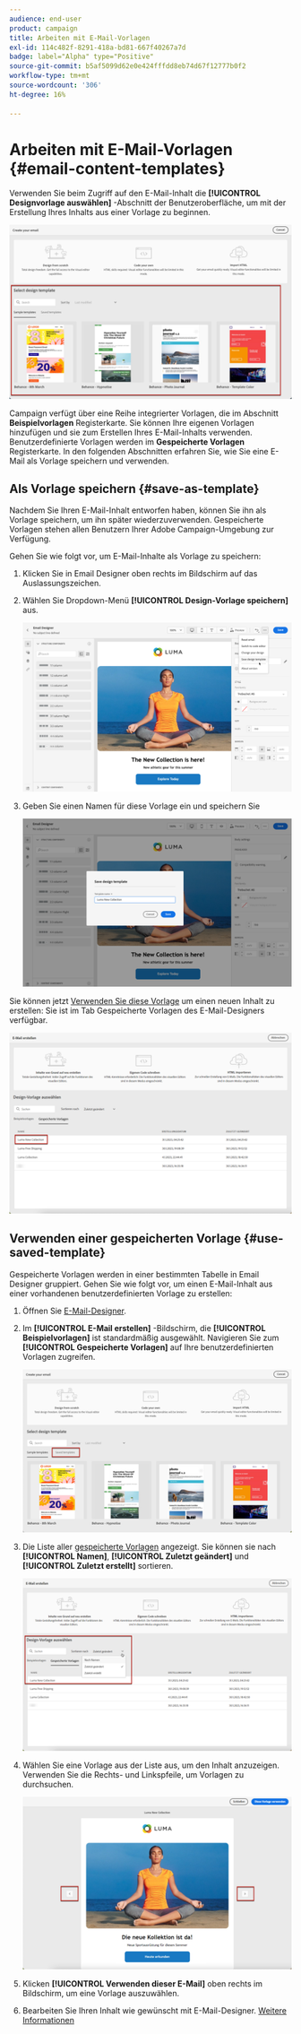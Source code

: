 ```yaml
---
audience: end-user
product: campaign
title: Arbeiten mit E-Mail-Vorlagen
exl-id: 114c482f-8291-418a-bd81-667f40267a7d
badge: label="Alpha" type="Positive"
source-git-commit: b5af5099d62e0e424fffdd8eb74d67f12777b0f2
workflow-type: tm+mt
source-wordcount: '306'
ht-degree: 16%

---
```


# Arbeiten mit E-Mail-Vorlagen {#email-content-templates}

Verwenden Sie beim Zugriff auf den E-Mail-Inhalt die **[!UICONTROL Designvorlage auswählen]** -Abschnitt der Benutzeroberfläche, um mit der Erstellung Ihres Inhalts aus einer Vorlage zu beginnen.

![](assets/email_designer-templates.png)

Campaign verfügt über eine Reihe integrierter Vorlagen, die im Abschnitt **Beispielvorlagen** Registerkarte. Sie können Ihre eigenen Vorlagen hinzufügen und sie zum Erstellen Ihres E-Mail-Inhalts verwenden. Benutzerdefinierte Vorlagen werden im **Gespeicherte Vorlagen** Registerkarte. In den folgenden Abschnitten erfahren Sie, wie Sie eine E-Mail als Vorlage speichern und verwenden.

## Als Vorlage speichern {#save-as-template}

Nachdem Sie Ihren E-Mail-Inhalt entworfen haben, können Sie ihn als Vorlage speichern, um ihn später wiederzuverwenden. Gespeicherte Vorlagen stehen allen Benutzern Ihrer Adobe Campaign-Umgebung zur Verfügung.

Gehen Sie wie folgt vor, um E-Mail-Inhalte als Vorlage zu speichern:

1. Klicken Sie in Email Designer oben rechts im Bildschirm auf das Auslassungszeichen.

1. Wählen Sie Dropdown-Menü **[!UICONTROL Design-Vorlage speichern]** aus.

   ![](assets/email_designer-save-template.png)

1. Geben Sie einen Namen für diese Vorlage ein und speichern Sie

   ![](assets/email_designer-template-name.png)

Sie können jetzt [Verwenden Sie diese Vorlage](#use-saved-template) um einen neuen Inhalt zu erstellen: Sie ist im Tab Gespeicherte Vorlagen des E-Mail-Designers verfügbar.

![](assets/email_designer-saved-template.png)

## Verwenden einer gespeicherten Vorlage {#use-saved-template}

Gespeicherte Vorlagen werden in einer bestimmten Tabelle in Email Designer gruppiert. Gehen Sie wie folgt vor, um einen E-Mail-Inhalt aus einer vorhandenen benutzerdefinierten Vorlage zu erstellen:

1. Öffnen Sie [E-Mail-Designer](create-email-content.md).

1. Im **[!UICONTROL E-Mail erstellen]** -Bildschirm, die **[!UICONTROL Beispielvorlagen]** ist standardmäßig ausgewählt. Navigieren Sie zum **[!UICONTROL Gespeicherte Vorlagen]** auf Ihre benutzerdefinierten Vorlagen zugreifen.

   ![](assets/email_designer-saved-templates-tab.png)

1. Die Liste aller [gespeicherte Vorlagen](#save-as-template) angezeigt. Sie können sie nach **[!UICONTROL Namen]**, **[!UICONTROL Zuletzt geändert]** und **[!UICONTROL Zuletzt erstellt]** sortieren.

   ![](assets/email_designer-saved-templates.png)

1. Wählen Sie eine Vorlage aus der Liste aus, um den Inhalt anzuzeigen. Verwenden Sie die Rechts- und Linkspfeile, um Vorlagen zu durchsuchen.

   ![](assets/email_designer-saved-templates-navigate.png)

1. Klicken **[!UICONTROL Verwenden dieser E-Mail]** oben rechts im Bildschirm, um eine Vorlage auszuwählen.

1. Bearbeiten Sie Ihren Inhalt wie gewünscht mit E-Mail-Designer. [Weitere Informationen](create-email-content.md)
